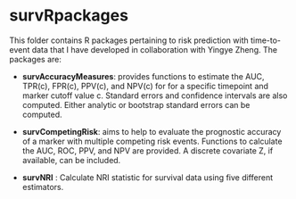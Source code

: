 survRpackages
=============

This folder contains R packages pertaining to risk prediction with time-to-event data that I have developed in collaboration with Yingye Zheng. The packages are:

- **survAccuracyMeasures**:  provides functions to estimate the AUC, TPR(c), FPR(c), PPV(c), and NPV(c) for for a specific timepoint and marker cutoff value c. Standard errors and confidence intervals are also computed. Either analytic or bootstrap standard errors can be computed.

- **survCompetingRisk**: aims to help to evaluate the prognostic accuracy of a marker with multiple competing risk events. Functions to calculate the AUC, ROC, PPV, and NPV are provided. A discrete covariate Z, if available, can be included. 

- **survNRI** : Calculate NRI statistic for survival data using five different estimators. 
    
